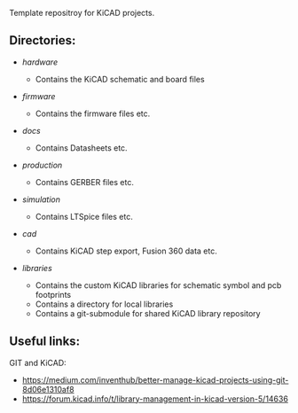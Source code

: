 Template repositroy for KiCAD projects.



## Directories:

* *hardware*
  * Contains the KiCAD schematic and board files
* *firmware*
  * Contains the firmware files etc.
* *docs*
  * Contains Datasheets etc.
* *production*
  * Contains GERBER files etc.
* *simulation*
  * Contains LTSpice files etc.
* *cad*
  * Contains KiCAD step export, Fusion 360 data etc.

* *libraries*
  * Contains the custom KiCAD libraries for schematic symbol and pcb footprints
  * Contains a directory for local libraries
  * Contains a git-submodule for shared KiCAD library repository



## Useful links:

GIT and KiCAD: 

* https://medium.com/inventhub/better-manage-kicad-projects-using-git-8d06e1310af8
* https://forum.kicad.info/t/library-management-in-kicad-version-5/14636